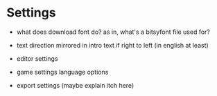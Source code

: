 # Settings

- what does download font do? as in, what's a bitsyfont file used for?
- text direction mirrored in intro text if right to left (in english at least)

- editor settings
- game settings
	language options
- export settings (maybe explain itch here)